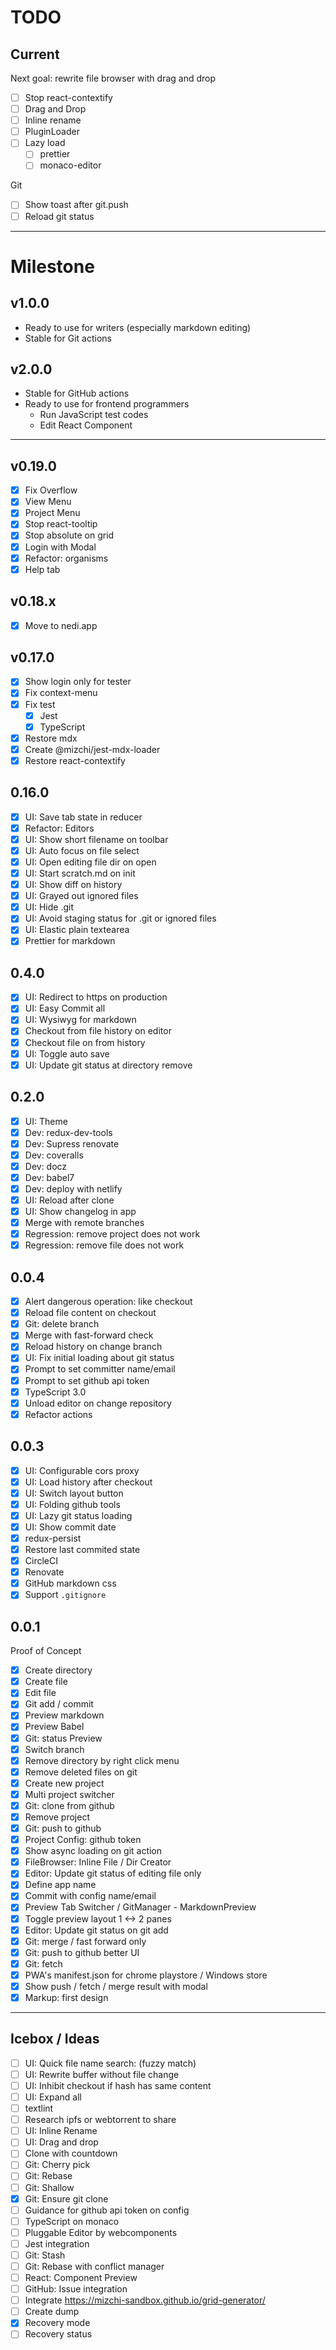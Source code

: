 # TODO

## Current

Next goal: rewrite file browser with drag and drop

- [ ] Stop react-contextify
- [ ] Drag and Drop
- [ ] Inline rename
- [ ] PluginLoader
- [ ] Lazy load
  - [ ] prettier
  - [ ] monaco-editor

Git

- [ ] Show toast after git.push
- [ ] Reload git status

---

# Milestone

## v1.0.0

- Ready to use for writers (especially markdown editing)
- Stable for Git actions

## v2.0.0

- Stable for GitHub actions
- Ready to use for frontend programmers
  - Run JavaScript test codes
  - Edit React Component

---

## v0.19.0

- [x] Fix Overflow
- [x] View Menu
- [x] Project Menu
- [x] Stop react-tooltip
- [x] Stop absolute on grid
- [x] Login with Modal
- [x] Refactor: organisms
- [x] Help tab

## v0.18.x

- [x] Move to nedi.app

## v0.17.0

- [x] Show login only for tester
- [x] Fix context-menu
- [x] Fix test
  - [x] Jest
  - [x] TypeScript
- [x] Restore mdx
- [x] Create @mizchi/jest-mdx-loader
- [x] Restore react-contextify

## 0.16.0

- [x] UI: Save tab state in reducer
- [x] Refactor: Editors
- [x] UI: Show short filename on toolbar
- [x] UI: Auto focus on file select
- [x] UI: Open editing file dir on open
- [x] UI: Start scratch.md on init
- [x] UI: Show diff on history
- [x] UI: Grayed out ignored files
- [x] UI: Hide .git
- [x] UI: Avoid staging status for .git or ignored files
- [x] UI: Elastic plain textearea
- [x] Prettier for markdown

## 0.4.0

- [x] UI: Redirect to https on production
- [x] UI: Easy Commit all
- [x] UI: Wysiwyg for markdown
- [x] Checkout from file history on editor
- [x] Checkout file on from history
- [x] UI: Toggle auto save
- [x] UI: Update git status at directory remove

## 0.2.0

- [x] UI: Theme
- [x] Dev: redux-dev-tools
- [x] Dev: Supress renovate
- [x] Dev: coveralls
- [x] Dev: docz
- [x] Dev: babel7
- [x] Dev: deploy with netlify
- [x] UI: Reload after clone
- [x] UI: Show changelog in app
- [x] Merge with remote branches
- [x] Regression: remove project does not work
- [x] Regression: remove file does not work

## 0.0.4

- [x] Alert dangerous operation: like checkout
- [x] Reload file content on checkout
- [x] Git: delete branch
- [x] Merge with fast-forward check
- [x] Reload history on change branch
- [x] UI: Fix initial loading about git status
- [x] Prompt to set committer name/email
- [x] Prompt to set github api token
- [x] TypeScript 3.0
- [x] Unload editor on change repository
- [x] Refactor actions

## 0.0.3

- [x] UI: Configurable cors proxy
- [x] UI: Load history after checkout
- [x] UI: Switch layout button
- [x] UI: Folding github tools
- [x] UI: Lazy git status loading
- [x] UI: Show commit date
- [x] redux-persist
- [x] Restore last commited state
- [x] CircleCI
- [x] Renovate
- [x] GitHub markdown css
- [x] Support `.gitignore`

## 0.0.1

Proof of Concept

- [x] Create directory
- [x] Create file
- [x] Edit file
- [x] Git add / commit
- [x] Preview markdown
- [x] Preview Babel
- [x] Git: status Preview
- [x] Switch branch
- [x] Remove directory by right click menu
- [x] Remove deleted files on git
- [x] Create new project
- [x] Multi project switcher
- [x] Git: clone from github
- [x] Remove project
- [x] Git: push to github
- [x] Project Config: github token
- [x] Show async loading on git action
- [x] FileBrowser: Inline File / Dir Creator
- [x] Editor: Update git status of editing file only
- [x] Define app name
- [x] Commit with config name/email
- [x] Preview Tab Switcher / GitManager - MarkdownPreview
- [x] Toggle preview layout 1 <-> 2 panes
- [x] Editor: Update git status on git add
- [x] Git: merge / fast forward only
- [x] Git: push to github better UI
- [x] Git: fetch
- [x] PWA's manifest.json for chrome playstore / Windows store
- [x] Show push / fetch / merge result with modal
- [x] Markup: first design

---

## Icebox / Ideas

- [ ] UI: Quick file name search: (fuzzy match)
- [ ] UI: Rewrite buffer without file change
- [ ] UI: Inhibit checkout if hash has same content
- [ ] UI: Expand all
- [ ] textlint
- [ ] Research ipfs or webtorrent to share
- [ ] UI: Inline Rename
- [ ] UI: Drag and drop
- [ ] Clone with countdown
- [ ] Git: Cherry pick
- [ ] Git: Rebase
- [ ] Git: Shallow
- [x] Git: Ensure git clone
- [ ] Guidance for github api token on config
- [ ] TypeScript on monaco
- [ ] Pluggable Editor by webcomponents
- [ ] Jest integration
- [ ] Git: Stash
- [ ] Git: Rebase with conflict manager
- [ ] React: Component Preview
- [ ] GitHub: Issue integration
- [ ] Integrate https://mizchi-sandbox.github.io/grid-generator/
- [ ] Create dump
- [x] Recovery mode
- [ ] Recovery status
